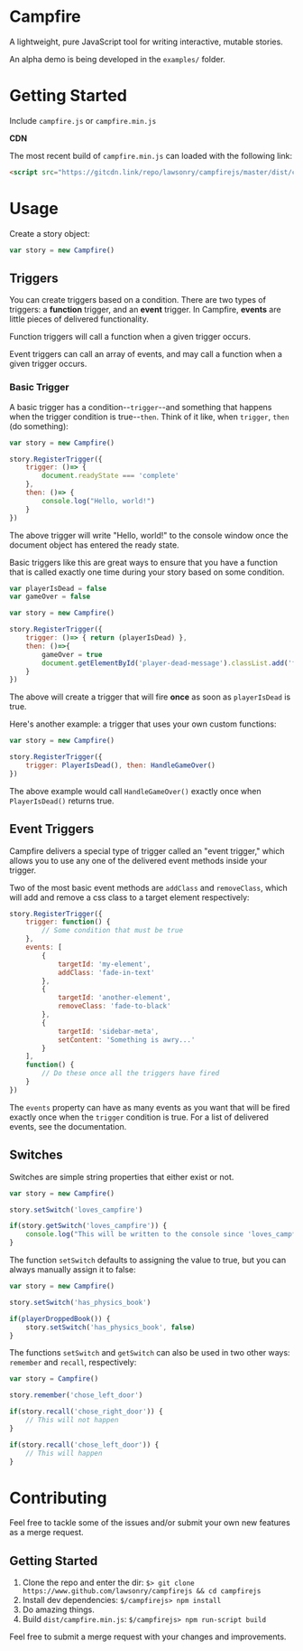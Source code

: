 # Campfire

A lightweight, pure JavaScript tool for writing interactive, mutable stories.

An alpha demo is being developed in the `examples/` folder.

# Getting Started

Include `campfire.js` or `campfire.min.js` 

**CDN**

The most recent build of `campfire.min.js` can loaded with the following link:

```html
<script src="https://gitcdn.link/repo/lawsonry/campfirejs/master/dist/campfire.min.js"></script>
```

# Usage

Create a story object:

```js
var story = new Campfire()
```

## Triggers

You can create triggers based on a condition. There are two types of triggers: a **function** trigger, and an **event** trigger. In Campfire, **events** are little pieces of delivered functionality. 

Function triggers will call a function when a given trigger occurs. 

Event triggers can call an array of events, and may call a function when a given trigger occurs.

### Basic Trigger

A basic trigger has a condition--`trigger`--and something that happens when the trigger condition is true--`then`. Think of it like, when `trigger`, `then` (do something):

```js
var story = new Campfire()

story.RegisterTrigger({
    trigger: ()=> { 
        document.readyState === 'complete' 
    },
    then: ()=> { 
        console.log("Hello, world!")
    }
})
```

The above trigger will write "Hello, world!" to the console window once the document object has entered the ready state. 

Basic triggers like this are great ways to ensure that you have a function that is called exactly one time during your story based on some condition. 

```js
var playerIsDead = false
var gameOver = false

var story = new Campfire()

story.RegisterTrigger({
    trigger: ()=> { return (playerIsDead) },
    then: ()=>{ 
        gameOver = true
        document.getElementById('player-dead-message').classList.add('fade-in-message')
    }
})
```

The above will create a trigger that will fire **once** as soon as `playerIsDead` is true.

Here's another example: a trigger that uses your own custom functions:

```js
var story = new Campfire()

story.RegisterTrigger({
    trigger: PlayerIsDead(), then: HandleGameOver()
})
```

The above example would call `HandleGameOver()` exactly once when `PlayerIsDead()` returns true. 

## Event Triggers

Campfire delivers a special type of trigger called an "event trigger," which allows you to use any one of the delivered event methods inside your trigger. 

Two of the most basic event methods are `addClass` and `removeClass`, which will add and remove a css class to a target element respectively:

```js
story.RegisterTrigger({
    trigger: function() {
        // Some condition that must be true
    },
    events: [
        {
            targetId: 'my-element',
            addClass: 'fade-in-text'
        },
        {
            targetId: 'another-element',
            removeClass: 'fade-to-black'
        },
        {
            targetId: 'sidebar-meta',
            setContent: 'Something is awry...'
        }
    ],
    function() {
        // Do these once all the triggers have fired
    }
})
```

The `events` property can have as many events as you want that will be fired exactly once when the `trigger` condition is true. For a list of delivered events, see the documentation. 

## Switches

Switches are simple string properties that either exist or not. 

```js
var story = new Campfire()

story.setSwitch('loves_campfire')

if(story.getSwitch('loves_campfire')) {
    console.log("This will be written to the console since 'loves_campfire' was set to true")
}
```

The function `setSwitch` defaults to assigning the value to true, but you can always manually assign it to false:

```js 
var story = new Campfire()

story.setSwitch('has_physics_book')

if(playerDroppedBook()) {
    story.setSwitch('has_physics_book', false)
}
```

The functions `setSwitch` and `getSwitch` can also be used in two other ways: `remember` and `recall`, respectively:

```js
var story = Campfire()

story.remember('chose_left_door')

if(story.recall('chose_right_door')) {
    // This will not happen
}

if(story.recall('chose_left_door')) {
    // This will happen
}
```

# Contributing

Feel free to tackle some of the issues and/or submit your own new features as a merge request. 

## Getting Started

1. Clone the repo and enter the dir: `$> git clone https://www.github.com/lawsonry/campfirejs && cd campfirejs`
2. Install dev dependencies: `$/campfirejs> npm install`
3. Do amazing things.
4. Build `dist/campfire.min.js`: `$/campfirejs> npm run-script build`

Feel free to submit a merge request with your changes and improvements. 
